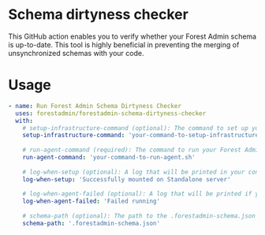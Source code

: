 # Schema dirtyness checker

This GitHub action enables you to verify whether your Forest Admin schema is up-to-date.
This tool is highly beneficial in preventing the merging of unsynchronized schemas with your code.

# Usage

```yaml
- name: Run Forest Admin Schema Dirtyness Checker
  uses: forestadmin/forestadmin-schema-dirtyness-checker
  with:
    # setup-infrastructure-command (optional): The command to set up your infrastructure, including your database or Docker environment.
    setup-infrastructure-command: 'your-command-to-setup-infrastructure.sh'
    
    # run-agent-command (required): The command to run your Forest Admin agent.
    run-agent-command: 'your-command-to-run-agent.sh'
    
    # log-when-setup (optional): A log that will be printed in your console once your server is fully started.
    log-when-setup: 'Successfully mounted on Standalone server'
    
    # log-when-agent-failed (optional): A log that will be printed if your server fails to start.
    log-when-agent-failed: 'Failed running'
    
    # schema-path (optional): The path to the .forestadmin-schema.json file. By default, it is set to .forestadmin-schema.json.
    schema-path: '.forestadmin-schema.json'
```

